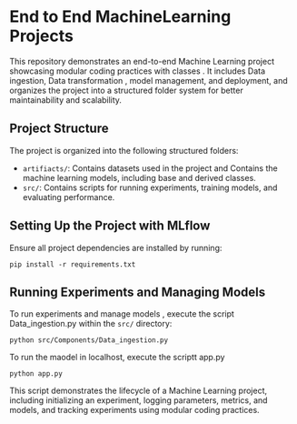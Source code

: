 # End to End MachineLearning Projects

This repository demonstrates an end-to-end Machine Learning project  showcasing modular coding practices with classes . It includes Data ingestion, Data transformation , model management, and deployment, and organizes the project into a structured folder system for better maintainability and scalability.

## Project Structure

The project is organized into the following structured folders:

- `artifiacts/`: Contains datasets used in the project and Contains the machine learning models, including base and derived classes.
- `src/`: Contains scripts for running experiments, training models, and evaluating performance.


## Setting Up the Project with MLflow


Ensure all project dependencies are installed by running:

```
pip install -r requirements.txt
```

## Running Experiments and Managing Models 

To run experiments and manage models , execute the script Data_ingestion.py within the `src/` directory:

```
python src/Components/Data_ingestion.py
```
To run the maodel in localhost, execute the scriptt app.py 
```
python app.py
```
This script demonstrates the lifecycle of a Machine Learning project, including initializing an experiment, logging parameters, metrics, and models, and tracking experiments using modular coding practices.
